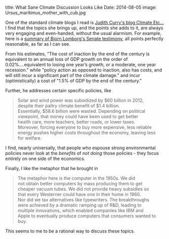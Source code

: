 title: What Sane Climate Discussion Looks Like
Date: 2014-08-05
image: Ursus_maritimus_mother_with_cub.jpg


One of the standard climate blogs I read is [Judith Curry's blog Climate Etc...]  I find that the topics she brings up, and the points she adds to it, are always very engaging and even-handed, without the usual alarmism.  For example, here is a [summary of Bjorn Lomborg's Senate testimony], all points perfectly reasonable, as far as I can see.

From his estimates, "The cost of inaction by the end of the century is equivalent to an annual loss of GDP growth on the order of 0.02%....equivalent to losing one year’s growth, or a moderate, one year recession." while "policy action as opposed to inaction, also has costs, and will still incur a significant part of the climate damage." and incur (optimistically) a cost of "1.5% of GDP by the end of the century." 

Further, he addresses certain specific policies, like

> Solar   and   wind   power   was   subsidized   by   \$60   billion   in   2012,  
> despite   their     paltry   climate   benefit   of   \$1.4   billion.   
> Essentially,   $58.6   billion   were   wasted.   Depending   on   political   
> viewpoint,   that   money   could   have   been   used   to   get   better   
> health   care,   more   teachers,   better   roads,   or   lower   taxes.   
> Moreover, forcing   everyone   to   buy   more   expensive,   less   reliable   
> energy   pushes   higher   costs   throughout   the   economy,   leaving   less   
> for   welfare.

I find, nearly universally, that people who espouse strong environmental policies never look at the *benefits* of *not doing* those policies - they focus entirely on one side of the economics.  

Finally, I like the metaphor that he brought in
    
> The   metaphor   here   is   the   computer   in   the   1950s.   We   did   
> not   obtain   better   computers   by   mass producing   them   to   get   
> cheaper   vacuum   tubes.   We   did   not   provide   heavy   subsidies   so   
> that   every   Westerner   could   have   one   in   their   home   in   1960.   
> Nor   did   we   tax   alternatives   like   typewriters.   The   breakthroughs   
> were   achieved   by   a   dramatic   ramping   up   of   R&D,   leading   to   
> multiple   innovations,   which   enabled   companies   like   IBM   and   
> Apple   to   eventually   produce   computers   that   consumers   wanted   to   
> buy.  

This seems to me to be a rational way to discuss these topics.



[Judith Curry's blog Climate Etc...]: http://judithcurry.com/
[summary of Bjorn Lomborg's Senate testimony]: http://judithcurry.com/2014/07/30/lomborgs-senate-testimony/